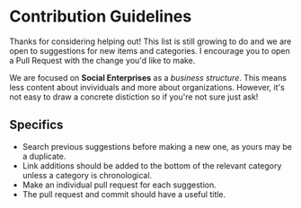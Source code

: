 # Contribution Guidelines

Thanks for considering helping out! This list is still growing to do and we are open to suggestions for new items and categories. 
I encourage you to open a Pull Request with the change you'd like to make.

We are focused on **Social Enterprises** as a _business structure_. This means less content about invividuals and more about organizations. 
However, it's not easy to draw a concrete distiction so if you're not sure just ask!


## Specifics
- Search previous suggestions before making a new one, as yours may be a duplicate.
- Link additions should be added to the bottom of the relevant category unless a category is chronological. 
- Make an individual pull request for each suggestion.
- The pull request and commit should have a useful title. 
